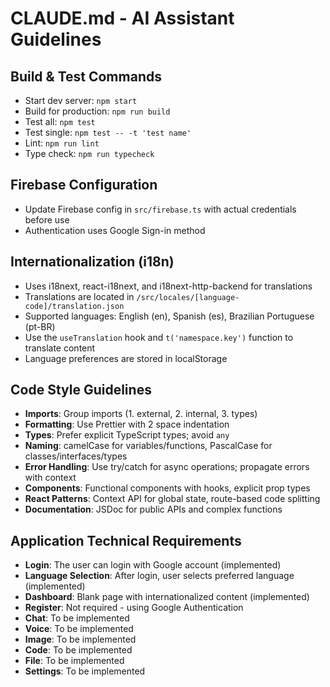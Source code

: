 # CLAUDE.md - AI Assistant Guidelines

## Build & Test Commands
- Start dev server: `npm start`
- Build for production: `npm run build`
- Test all: `npm test`
- Test single: `npm test -- -t 'test name'`
- Lint: `npm run lint`
- Type check: `npm run typecheck`

## Firebase Configuration
- Update Firebase config in `src/firebase.ts` with actual credentials before use
- Authentication uses Google Sign-in method

## Internationalization (i18n)
- Uses i18next, react-i18next, and i18next-http-backend for translations
- Translations are located in `/src/locales/[language-code]/translation.json`
- Supported languages: English (en), Spanish (es), Brazilian Portuguese (pt-BR)
- Use the `useTranslation` hook and `t('namespace.key')` function to translate content
- Language preferences are stored in localStorage

## Code Style Guidelines
- **Imports**: Group imports (1. external, 2. internal, 3. types)
- **Formatting**: Use Prettier with 2 space indentation
- **Types**: Prefer explicit TypeScript types; avoid `any`
- **Naming**: camelCase for variables/functions, PascalCase for classes/interfaces/types
- **Error Handling**: Use try/catch for async operations; propagate errors with context
- **Components**: Functional components with hooks, explicit prop types
- **React Patterns**: Context API for global state, route-based code splitting
- **Documentation**: JSDoc for public APIs and complex functions

## Application Technical Requirements
- **Login**: 
    The user can login with Google account (implemented)
- **Language Selection**:
    After login, user selects preferred language (implemented)
- **Dashboard**: 
    Blank page with internationalized content (implemented)
- **Register**: 
    Not required - using Google Authentication
- **Chat**: 
    To be implemented
- **Voice**: 
    To be implemented
- **Image**: 
    To be implemented
- **Code**: 
    To be implemented
- **File**: 
    To be implemented
- **Settings**: 
    To be implemented
